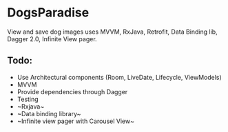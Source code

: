 # DogsParadise
View and save dog images uses MVVM, RxJava, Retrofit, Data Binding lib, Dagger 2.0, Infinite View pager.

## Todo:
* Use Architectural components (Room, LiveDate, Lifecycle, ViewModels)
* MVVM
* Provide dependencies through Dagger
* Testing
* ~Rxjava~
* ~Data binding library~
* ~Infinite view pager with Carousel View~
